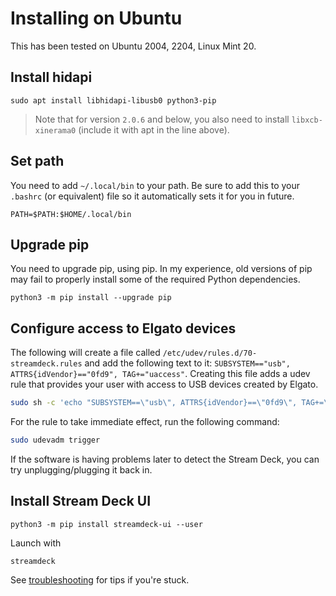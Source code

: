 # Installing on Ubuntu
This has been tested on Ubuntu 2004, 2204, Linux Mint 20.

## Install hidapi
``` console
sudo apt install libhidapi-libusb0 python3-pip
```

> Note that for version `2.0.6` and below, you also need to install `libxcb-xinerama0` (include it with apt in the line above). 
## Set path
You need to add `~/.local/bin` to your path. Be sure to add this to your `.bashrc` (or equivalent) file so it automatically sets it for you in future.
``` console
PATH=$PATH:$HOME/.local/bin
```
## Upgrade pip
You need to upgrade pip, using pip. In my experience, old versions of pip may fail to properly install some of the required Python dependencies.
```
python3 -m pip install --upgrade pip
```


## Configure access to Elgato devices
The following will create a file called `/etc/udev/rules.d/70-streamdeck.rules` and add the following text to it: `SUBSYSTEM=="usb", ATTRS{idVendor}=="0fd9", TAG+="uaccess"`. Creating this file adds a udev rule that provides your user with access to USB devices created by Elgato.
``` bash
sudo sh -c 'echo "SUBSYSTEM==\"usb\", ATTRS{idVendor}==\"0fd9\", TAG+=\"uaccess\"" > /etc/udev/rules.d/70-streamdeck.rules'
```
For the rule to take immediate effect, run the following command:
``` bash
sudo udevadm trigger
```
If the software is having problems later to detect the Stream Deck, you can try unplugging/plugging it back in.

## Install Stream Deck UI
```
python3 -m pip install streamdeck-ui --user
```

Launch with
```
streamdeck
```
See [troubleshooting](../troubleshooting.md) for tips if you're stuck.
